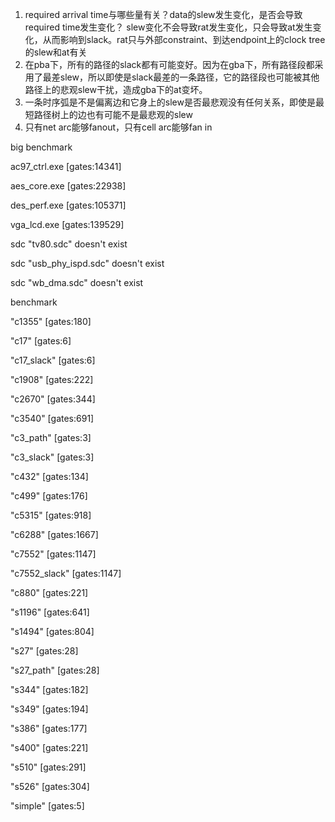 1. required arrival time与哪些量有关？data的slew发生变化，是否会导致required time发生变化？
   slew变化不会导致rat发生变化，只会导致at发生变化，从而影响到slack。rat只与外部constraint、到达endpoint上的clock tree的slew和at有关
2. 在pba下，所有的路径的slack都有可能变好。因为在gba下，所有路径段都采用了最差slew，所以即使是slack最差的一条路径，它的路径段也可能被其他路径上的悲观slew干扰，造成gba下的at变坏。
3. 一条时序弧是不是偏离边和它身上的slew是否最悲观没有任何关系，即使是最短路径树上的边也有可能不是最悲观的slew
4. 只有net arc能够fanout，只有cell arc能够fan in

big benchmark

ac97_ctrl.exe [gates:14341]

aes_core.exe [gates:22938]

des_perf.exe [gates:105371]

vga_lcd.exe [gates:139529]

sdc "tv80.sdc" doesn't exist

sdc "usb_phy_ispd.sdc" doesn't exist

sdc "wb_dma.sdc" doesn't exist

benchmark

"c1355" [gates:180]

"c17" [gates:6]

"c17_slack" [gates:6]

"c1908" [gates:222]

"c2670" [gates:344]

"c3540" [gates:691]

"c3_path" [gates:3]

"c3_slack" [gates:3]

"c432" [gates:134]

"c499" [gates:176]

"c5315" [gates:918]

"c6288" [gates:1667]

"c7552" [gates:1147]

"c7552_slack" [gates:1147]

"c880" [gates:221]

"s1196" [gates:641]

"s1494" [gates:804]

"s27" [gates:28]

"s27_path" [gates:28]

"s344" [gates:182]

"s349" [gates:194]

"s386" [gates:177]

"s400" [gates:221]

"s510" [gates:291]

"s526" [gates:304]

"simple" [gates:5]
